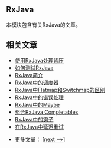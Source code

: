 ## RxJava

本模块包含有关RxJava的文章。

## 相关文章

+ [使用RxJava处理背压](docs/使用RxJava处理背压.md)
+ [如何测试RxJava](docs/如何测试RxJava.md)
+ [RxJava简介](docs/RxJava简介.md)
+ [RxJava中的调度器](docs/RxJava中的调度器.md)
+ [RxJava中Flatmap和Switchmap的区别](docs/RxJava中Flatmap和Switchmap的区别.md)
+ [RxJava中的错误处理](docs/RxJava中的错误处理.md)
+ [RxJava中的Maybe](docs/RxJava中的Maybe.md)
+ [组合RxJava Completables](docs/组合Completables.md)
+ [RxJava中的钩子](docs/RxJava中的Hooks.md)
+ [在RxJava中延迟重试](docs/在RxJava中延迟重试.md)

- 更多文章： [[next -->]](../rxjava-core-2/README.md)